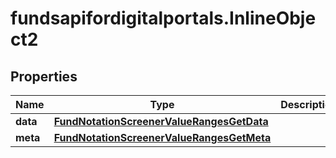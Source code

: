 # fundsapifordigitalportals.InlineObject2

## Properties

Name | Type | Description | Notes
------------ | ------------- | ------------- | -------------
**data** | [**FundNotationScreenerValueRangesGetData**](FundNotationScreenerValueRangesGetData.md) |  | [optional] 
**meta** | [**FundNotationScreenerValueRangesGetMeta**](FundNotationScreenerValueRangesGetMeta.md) |  | [optional] 


